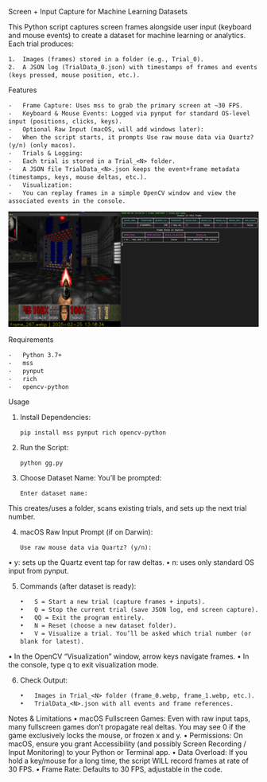 Screen + Input Capture for Machine Learning Datasets

This Python script captures screen frames alongside user input (keyboard and mouse events) to create a dataset for machine learning or analytics. Each trial produces:

	1.	Images (frames) stored in a folder (e.g., Trial_0).
	2.	A JSON log (TrialData_0.json) with timestamps of frames and events (keys pressed, mouse position, etc.).

Features

	-	Frame Capture: Uses mss to grab the primary screen at ~30 FPS.
	-	Keyboard & Mouse Events: Logged via pynput for standard OS-level input (positions, clicks, keys).
	-	Optional Raw Input (macOS, will add windows later):
	-	When the script starts, it prompts Use raw mouse data via Quartz? (y/n) (only macos).
	-	Trials & Logging:
	-	Each trial is stored in a Trial_<N> folder.
	-	A JSON file TrialData_<N>.json keeps the event+frame metadata (timestamps, keys, mouse deltas, etc.).
	-	Visualization:
	-	You can replay frames in a simple OpenCV window and view the associated events in the console.

![Visualisation of the capture](SCR-20250225-lyvn.png)

Requirements

	-	Python 3.7+
	-	mss
	-	pynput
	-	rich
	-	opencv-python

Usage

1.	Install Dependencies:

		pip install mss pynput rich opencv-python

2.	Run the Script:

		python gg.py

3.	Choose Dataset Name: You’ll be prompted:

		Enter dataset name:

This creates/uses a folder, scans existing trials, and sets up the next trial number.

4.	macOS Raw Input Prompt (if on Darwin):
 
		Use raw mouse data via Quartz? (y/n):
•	y: sets up the Quartz event tap for raw deltas.
•	n: uses only standard OS input from pynput.
 
5.	Commands (after dataset is ready):
 
		•	S = Start a new trial (capture frames + inputs).
		•	Q = Stop the current trial (save JSON log, end screen capture).
		•	QQ = Exit the program entirely.
		•	N = Reset (choose a new dataset folder).
		•	V = Visualize a trial. You’ll be asked which trial number (or blank for latest).
•	In the OpenCV “Visualization” window, arrow keys navigate frames.
•	In the console, type q to exit visualization mode.
 
6.	Check Output:
 
		•	Images in Trial_<N> folder (frame_0.webp, frame_1.webp, etc.).
		•	TrialData_<N>.json with all events and frame references.

Notes & Limitations
	•	macOS Fullscreen Games: Even with raw input taps, many fullscreen games don’t propagate real deltas. You may see 0 if the game exclusively locks the mouse, or frozen x and y.
	•	Permissions: On macOS, ensure you grant Accessibility (and possibly Screen Recording / Input Monitoring) to your Python or Terminal app.
	•	Data Overload: If you hold a key/mouse for a long time, the script WILL record frames at rate of 30 FPS.
	•	Frame Rate: Defaults to 30 FPS, adjustable in the code.
